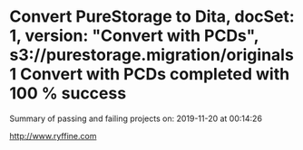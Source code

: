# Convert PureStorage to Dita, docSet: 1, version: "Convert with PCDs", s3://purestorage.migration/originals1 Convert with PCDs completed with 100 % success

Summary of passing and failing projects on: 2019-11-20 at 00:14:26

http://www.ryffine.com
